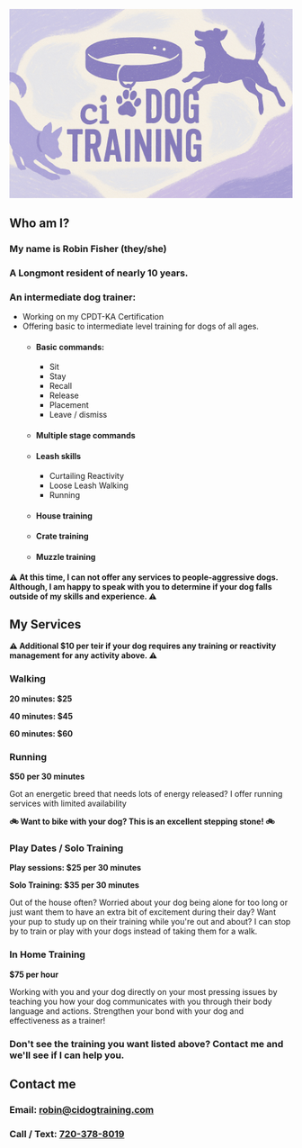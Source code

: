<link rel="stylesheet" href="style.css" />
<title>ci Dog Training & Walking| Longmont, CO Dog Training & Walking</title>

![image](./banner.png)
<a href="#who-am-i" class="arrow-container">
<i class="arrow down"></i>
</a>

## Who am I?

### My name is Robin Fisher (they/she)
### A Longmont resident of nearly 10 years.
### An intermediate dog trainer:
* Working on my CPDT-KA Certification
* Offering basic to intermediate level training for dogs of all ages.
    * #### Basic commands: 
        * Sit
        * Stay
        * Recall
        * Release
        * Placement
        * Leave / dismiss
    * #### Multiple stage commands 
    * #### Leash skills
        * Curtailing Reactivity
        * Loose Leash Walking
        * Running
    * #### House training
    * #### Crate training
    * #### Muzzle training

<div class="alert warn">
    <strong>
        ⚠️ At this time, I can not offer any services to people-aggressive dogs. Although, I am happy to speak with you to determine if your dog falls outside of my skills and experience. ⚠️
    </strong>
</div>

## My Services

<div class="alert warn">
    <strong>
        ⚠️ Additional $10 per teir if your dog requires any training or reactivity management for any activity above. ⚠️
    </strong>
</div>

### Walking
<div class="alert price">
<strong>
<p>20 minutes: $25</p>

<p>40 minutes: $45</p>

<p>60 minutes: $60</p>
</strong>
</div>

### Running

<div class="alert price">
    <strong>
$50 per 30 minutes
    </strong>
</div>

Got an energetic breed that needs lots of energy released? I offer running services with limited availability

<div class="alert info">
    <strong>
    🚲 Want to bike with your dog? This is an excellent stepping stone! 🚲
    </strong>
</div>

### Play Dates / Solo Training
<div class="alert price">
<strong>
<p>Play sessions: $25 per 30 minutes</p>

<p>Solo Training: $35 per 30 minutes</p>
</strong>
</div>

Out of the house often? Worried about your dog being alone for too long or just want them to have an extra bit of excitement during their day? Want your pup to study up on their training while you're out and about? I can stop by to train or play with your dogs instead of taking them for a walk.

### In Home Training
<div class="alert price">
    <strong>
$75 per hour
    </strong>
</div>

Working with you and your dog directly on your most pressing issues by teaching you how your dog communicates with you through their body language and actions. Strengthen your bond with your dog and effectiveness as a trainer!

### Don't see the training you want listed above? Contact me and we'll see if I can help you. 

## Contact me

### Email: [robin@cidogtraining.com](mailto:robin@cidogtraining.com) 
### Call / Text: [720-378-8019](tel:720-378-8019)